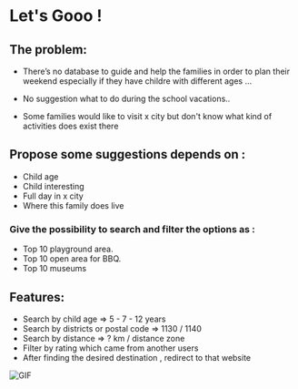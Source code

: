 # Let's Gooo !


## The problem:
   - There’s no database to guide and help the families in order to plan their weekend especially if they have childre with different ages …

- No suggestion what to do during the school vacations..

- Some families would like to visit x city but don't know what kind of activities does exist  there

## Propose some suggestions depends on :
- Child age
- Child interesting
- Full day in x city
- Where this family does live
### Give the possibility to search and filter the options as :
- Top 10 playground area.
- Top 10 open area for BBQ.
- Top 10 museums

## Features:

- Search by child age  => 5 - 7 - 12 years
- Search by districts or postal code => 1130 / 1140
- Search by distance => ? km / distance zone
- Filter by rating which came from another users
- After finding the desired destination  , redirect to that website




![GIF](https://i.pinimg.com/originals/f9/9e/62/f99e6267aab0d0beb193202700c454f9.gif)

